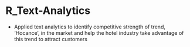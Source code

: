 # R_Text-Analytics
- Applied text analytics to identify competitive strength of trend, ‘Hocance’, in the market and help the hotel industry take advantage of this trend to attract customers
